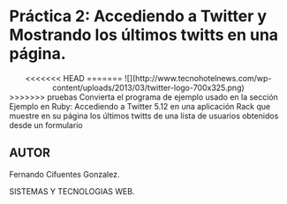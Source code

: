 Práctica 2: Accediendo a Twitter y Mostrando los últimos twitts en una página.
================================

<center>
<<<<<<< HEAD
=======
![](http://www.tecnohotelnews.com/wp-content/uploads/2013/03/twitter-logo-700x325.png)
</center>
>>>>>>> pruebas
Convierta el programa de ejemplo usado en la sección Ejemplo en Ruby: Accediendo a Twitter 5.12 en una aplicación Rack que muestre en su página los últimos twitts de una lista de usuarios obtenidos desde un formulario

 
## AUTOR ##

Fernando Cifuentes Gonzalez.

SISTEMAS Y TECNOLOGIAS WEB.




